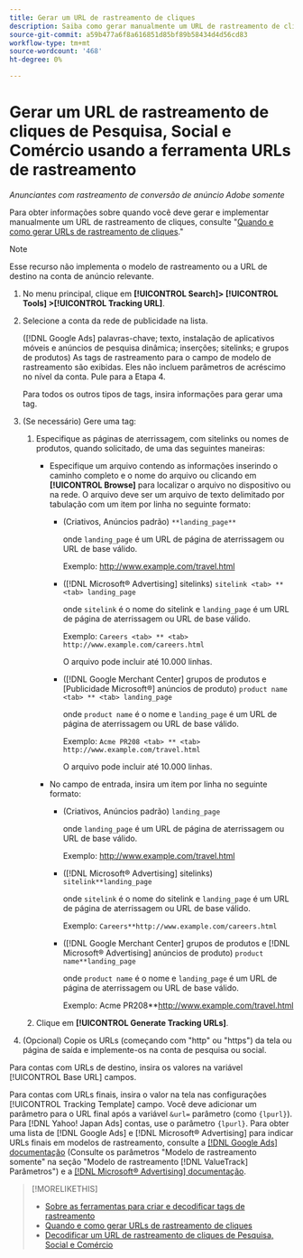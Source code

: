 ```yaml
---
title: Gerar um URL de rastreamento de cliques
description: Saiba como gerar manualmente um URL de rastreamento de cliques de Pesquisa, Social e Comércio.
source-git-commit: a59b477a6f8a616851d85bf89b58434d4d56cd83
workflow-type: tm+mt
source-wordcount: '468'
ht-degree: 0%

---
```


# Gerar um URL de rastreamento de cliques de Pesquisa, Social e Comércio usando a ferramenta URLs de rastreamento

*Anunciantes com rastreamento de conversão de anúncio Adobe somente*

Para obter informações sobre quando você deve gerar e implementar manualmente um URL de rastreamento de cliques, consulte &quot;[Quando e como gerar URLs de rastreamento de cliques](/help/search-social-commerce/tracking/click-tracking-ways-to-generate.md).&quot;

>[!NOTE]
>
>Esse recurso não implementa o modelo de rastreamento ou a URL de destino na conta de anúncio relevante.

1. No menu principal, clique em **[!UICONTROL Search]> [!UICONTROL Tools] >[!UICONTROL Tracking URL]**.

1. Selecione a conta da rede de publicidade na lista.

   ([!DNL Google Ads] palavras-chave; texto, instalação de aplicativos móveis e anúncios de pesquisa dinâmica; inserções; sitelinks; e grupos de produtos) As tags de rastreamento para o campo de modelo de rastreamento são exibidas. Eles não incluem parâmetros de acréscimo no nível da conta. Pule para a Etapa 4.

   Para todos os outros tipos de tags, insira informações para gerar uma tag.

1. (Se necessário) Gere uma tag:

   1. Especifique as páginas de aterrissagem, com sitelinks ou nomes de produtos, quando solicitado, de uma das seguintes maneiras:

      * Especifique um arquivo contendo as informações inserindo o caminho completo e o nome do arquivo ou clicando em **[!UICONTROL Browse]** para localizar o arquivo no dispositivo ou na rede. O arquivo deve ser um arquivo de texto delimitado por tabulação com um item por linha no seguinte formato:

         * (Criativos, Anúncios padrão) `**landing_page**`

           onde `landing_page` é um URL de página de aterrissagem ou URL de base válido.

           Exemplo: http://www.example.com/travel.html

         * ([!DNL Microsoft® Advertising] sitelinks) `sitelink <tab> ** <tab> landing_page`

           onde `sitelink` é o nome do sitelink e `landing_page` é um URL de página de aterrissagem ou URL de base válido.

           Exemplo: `Careers <tab> ** <tab> http://www.example.com/careers.html`

           O arquivo pode incluir até 10.000 linhas.

         * ([!DNL Google Merchant Center] grupos de produtos e [Publicidade Microsoft®] anúncios de produto) `product name <tab> ** <tab> landing_page`

           onde `product name` é o nome e `landing_page` é um URL de página de aterrissagem ou URL de base válido.

           Exemplo: `Acme PR208 <tab> ** <tab> http://www.example.com/travel.html`

           O arquivo pode incluir até 10.000 linhas.

      * No campo de entrada, insira um item por linha no seguinte formato:

         * (Criativos, Anúncios padrão) `landing_page`

           onde `landing_page` é um URL de página de aterrissagem ou URL de base válido.

           Exemplo: http://www.example.com/travel.html

         * ([!DNL Microsoft® Advertising] sitelinks) `sitelink**landing_page`

           onde `sitelink` é o nome do sitelink e `landing_page` é um URL de página de aterrissagem ou URL de base válido.

           Exemplo: `Careers**http://www.example.com/careers.html`

         * ([!DNL Google Merchant Center] grupos de produtos e [!DNL Microsoft® Advertising] anúncios de produto) `product name**landing_page`

           onde `product name` é o nome e `landing_page` é um URL de página de aterrissagem ou URL de base válido.

           Exemplo: Acme PR208**http://www.example.com/travel.html

   1. Clique em **[!UICONTROL Generate Tracking URLs]**.

1. (Opcional) Copie os URLs (começando com &quot;http&quot; ou &quot;https&quot;) da tela ou página de saída e implemente-os na conta de pesquisa ou social.

Para contas com URLs de destino, insira os valores na variável [!UICONTROL Base URL] campos.

Para contas com URLs finais, insira o valor na tela nas configurações [!UICONTROL Tracking Template] campo. Você deve adicionar um parâmetro para o URL final após a variável `&url=` parâmetro (como `{lpurl}`). Para [!DNL Yahoo! Japan Ads] contas, use o parâmetro `{lpurl}`. Para obter uma lista de [!DNL Google Ads] e [!DNL Microsoft® Advertising] para indicar URLs finais em modelos de rastreamento, consulte a [[!DNL Google Ads] documentação](https://support.google.com/google-ads/answer/6305348) (Consulte os parâmetros &quot;Modelo de rastreamento somente&quot; na seção &quot;Modelo de rastreamento [!DNL ValueTrack] Parâmetros&quot;) e a [[!DNL Microsoft® Advertising] documentação](https://help.ads.microsoft.com/#apex/3/en/56799/2).

>[!MORELIKETHIS]
>
>* [Sobre as ferramentas para criar e decodificar tags de rastreamento](tracking-tools-about.md)
>* [Quando e como gerar URLs de rastreamento de cliques](/help/search-social-commerce/tracking/click-tracking-ways-to-generate.md)
>* [Decodificar um URL de rastreamento de cliques de Pesquisa, Social e Comércio](click-tracking-url-decode.md)

